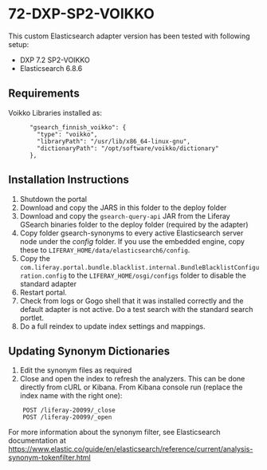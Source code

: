 # 72-DXP-SP2-VOIKKO

This custom Elasticsearch adapter version has been tested with following setup:

* DXP 7.2 SP2-VOIKKO
* Elasticsearch 6.8.6

## Requirements

Voikko Libraries installed as:

```
      "gsearch_finnish_voikko": {
        "type": "voikko",
        "libraryPath": "/usr/lib/x86_64-linux-gnu",
        "dictionaryPath": "/opt/software/voikko/dictionary"
      },
```

## Installation Instructions

1. Shutdown the portal
1. Download and copy the JARS in this folder to the deploy folder
1. Download and copy the `gsearch-query-api` JAR from the Liferay GSearch binaries folder to the deploy folder (required by the adapter)
1. Copy folder gsearch-synonyms to every active Elasticsearch server node under the *config* folder. If you use the embedded engine, copy these to `LIFERAY_HOME/data/elasticsearch6/config`.
1. Copy the `com.liferay.portal.bundle.blacklist.internal.BundleBlacklistConfiguration.config` to the `LIFERAY_HOME/osgi/configs` folder to disable the standard adapter 
1. Restart portal.
1. Check from logs or Gogo shell that it was installed correctly and the default adapter is not active. Do a test search with the standard search portlet.
1. Do a full reindex to update index settings and mappings.

## Updating Synonym Dictionaries

1. Edit the synonym files as required
1. Close and open the index to refresh the analyzers. This can be done directly from cURL or Kibana. From Kibana console run (replace the index name with the right one):

```
	POST /liferay-20099/_close
	POST /liferay-20099/_open
```

For more information about the synonym filter, see Elasticsearch documentation at https://www.elastic.co/guide/en/elasticsearch/reference/current/analysis-synonym-tokenfilter.html 

